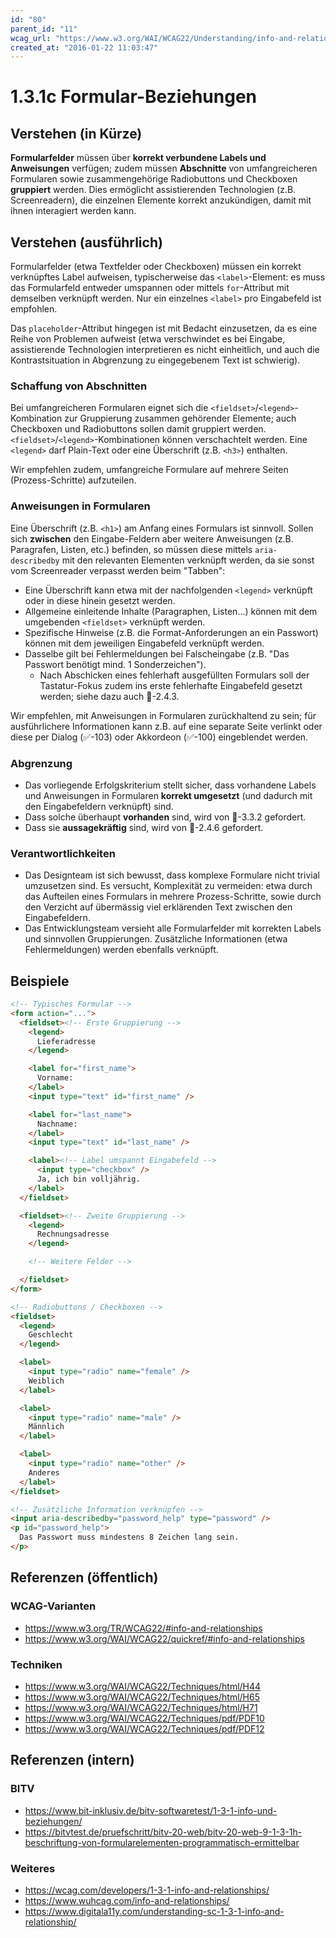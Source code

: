 ```yaml
---
id: "80"
parent_id: "11"
wcag_url: "https://www.w3.org/WAI/WCAG22/Understanding/info-and-relationships.html"
created_at: "2016-01-22 11:03:47"
---
```


# 1.3.1c Formular-Beziehungen

## Verstehen (in Kürze)

**Formularfelder** müssen über **korrekt verbundene Labels und Anweisungen** verfügen; zudem müssen **Abschnitte** von umfangreicheren Formularen sowie zusammengehörige Radiobuttons und Checkboxen **gruppiert** werden. Dies ermöglicht assistierenden Technologien (z.B. Screenreadern), die einzelnen Elemente korrekt anzukündigen, damit mit ihnen interagiert werden kann.

## Verstehen (ausführlich)

Formularfelder (etwa Textfelder oder Checkboxen) müssen ein korrekt verknüpftes Label aufweisen, typischerweise das `<label>`-Element: es muss das Formularfeld entweder umspannen oder mittels `for`-Attribut mit demselben verknüpft werden. Nur ein einzelnes `<label>` pro Eingabefeld ist empfohlen.

Das `placeholder`-Attribut hingegen ist mit Bedacht einzusetzen, da es eine Reihe von Problemen aufweist (etwa verschwindet es bei Eingabe, assistierende Technologien interpretieren es nicht einheitlich, und auch die Kontrastsituation in Abgrenzung zu eingegebenem Text ist schwierig).

### Schaffung von Abschnitten

Bei umfangreicheren Formularen eignet sich die `<fieldset>`/`<legend>`-Kombination zur Gruppierung zusammen gehörender Elemente; auch Checkboxen und Radiobuttons sollen damit gruppiert werden. `<fieldset>`/`<legend>`-Kombinationen können verschachtelt werden. Eine `<legend>` darf Plain-Text oder eine Überschrift (z.B. `<h3>`) enthalten.

Wir empfehlen zudem, umfangreiche Formulare auf mehrere Seiten (Prozess-Schritte) aufzuteilen.

### Anweisungen in Formularen

Eine Überschrift (z.B. `<h1>`) am Anfang eines Formulars ist sinnvoll. Sollen sich **zwischen** den Eingabe-Feldern aber weitere Anweisungen (z.B. Paragrafen, Listen, etc.) befinden, so müssen diese mittels `aria-describedby` mit den relevanten Elementen verknüpft werden, da sie sonst vom Screenreader verpasst werden beim "Tabben":

- Eine Überschrift kann etwa mit der nachfolgenden `<legend>` verknüpft oder in diese hinein gesetzt werden.
- Allgemeine einleitende Inhalte (Paragraphen, Listen...) können mit dem umgebenden `<fieldset>` verknüpft werden.
- Spezifische Hinweise (z.B. die Format-Anforderungen an ein Passwort) können mit dem jeweiligen Eingabefeld verknüpft werden.
- Dasselbe gilt bei Fehlermeldungen bei Falscheingabe (z.B. "Das Passwort benötigt mind. 1 Sonderzeichen").
    - Nach Abschicken eines fehlerhaft ausgefüllten Formulars soll der Tastatur-Fokus zudem ins erste fehlerhafte Eingabefeld gesetzt werden; siehe dazu auch 📜-2.4.3.

Wir empfehlen, mit Anweisungen in Formularen zurückhaltend zu sein; für ausführlichere Informationen kann z.B. auf eine separate Seite verlinkt oder diese per Dialog (✅-103) oder Akkordeon (✅-100) eingeblendet werden.

### Abgrenzung

- Das vorliegende Erfolgskriterium stellt sicher, dass vorhandene Labels und Anweisungen in Formularen **korrekt umgesetzt** (und dadurch mit den Eingabefeldern verknüpft) sind.
- Dass solche überhaupt **vorhanden** sind, wird von 📜-3.3.2 gefordert.
- Dass sie **aussagekräftig** sind, wird von 📜-2.4.6 gefordert.

### Verantwortlichkeiten

- Das Designteam ist sich bewusst, dass komplexe Formulare nicht trivial umzusetzen sind. Es versucht, Komplexität zu vermeiden: etwa durch das Aufteilen eines Formulars in mehrere Prozess-Schritte, sowie durch den Verzicht auf übermässig viel erklärenden Text zwischen den Eingabefeldern.
- Das Entwicklungsteam versieht alle Formularfelder mit korrekten Labels und sinnvollen Gruppierungen. Zusätzliche Informationen (etwa Fehlermeldungen) werden ebenfalls verknüpft.

## Beispiele

```html
<!-- Typisches Formular -->
<form action="...">
  <fieldset><!-- Erste Gruppierung -->
    <legend>
      Lieferadresse
    </legend>

    <label for="first_name">
      Vorname:
    </label>
    <input type="text" id="first_name" />

    <label for="last_name">
      Nachname:
    </label>
    <input type="text" id="last_name" />

    <label><!-- Label umspannt Eingabefeld -->
      <input type="checkbox" />
      Ja, ich bin volljährig.
    </label>
  </fieldset>

  <fieldset><!-- Zweite Gruppierung -->
    <legend>
      Rechnungsadresse
    </legend>

    <!-- Weitere Felder -->

  </fieldset>
</form>

<!-- Radiobuttons / Checkboxen -->
<fieldset>
  <legend>
    Geschlecht
  </legend>

  <label>
    <input type="radio" name="female" />
    Weiblich
  </label>

  <label>
    <input type="radio" name="male" />
    Männlich
  </label>

  <label>
    <input type="radio" name="other" />
    Anderes
  </label>
</fieldset>

<!-- Zusätzliche Information verknüpfen -->
<input aria-describedby="password_help" type="password" />
<p id="password_help">
  Das Passwort muss mindestens 8 Zeichen lang sein.
</p>
```

## Referenzen (öffentlich)

### WCAG-Varianten
- <https://www.w3.org/TR/WCAG22/#info-and-relationships>
- <https://www.w3.org/WAI/WCAG22/quickref/#info-and-relationships>

### Techniken
- <https://www.w3.org/WAI/WCAG22/Techniques/html/H44>
- <https://www.w3.org/WAI/WCAG22/Techniques/html/H65>
- <https://www.w3.org/WAI/WCAG22/Techniques/html/H71>
- <https://www.w3.org/WAI/WCAG22/Techniques/pdf/PDF10>
- <https://www.w3.org/WAI/WCAG22/Techniques/pdf/PDF12>

## Referenzen (intern)

### BITV
- <https://www.bit-inklusiv.de/bitv-softwaretest/1-3-1-info-und-beziehungen/>
- <https://bitvtest.de/pruefschritt/bitv-20-web/bitv-20-web-9-1-3-1h-beschriftung-von-formularelementen-programmatisch-ermittelbar>

### Weiteres
- <https://wcag.com/developers/1-3-1-info-and-relationships/>
- <https://www.wuhcag.com/info-and-relationships/>
- <https://www.digitala11y.com/understanding-sc-1-3-1-info-and-relationship/>